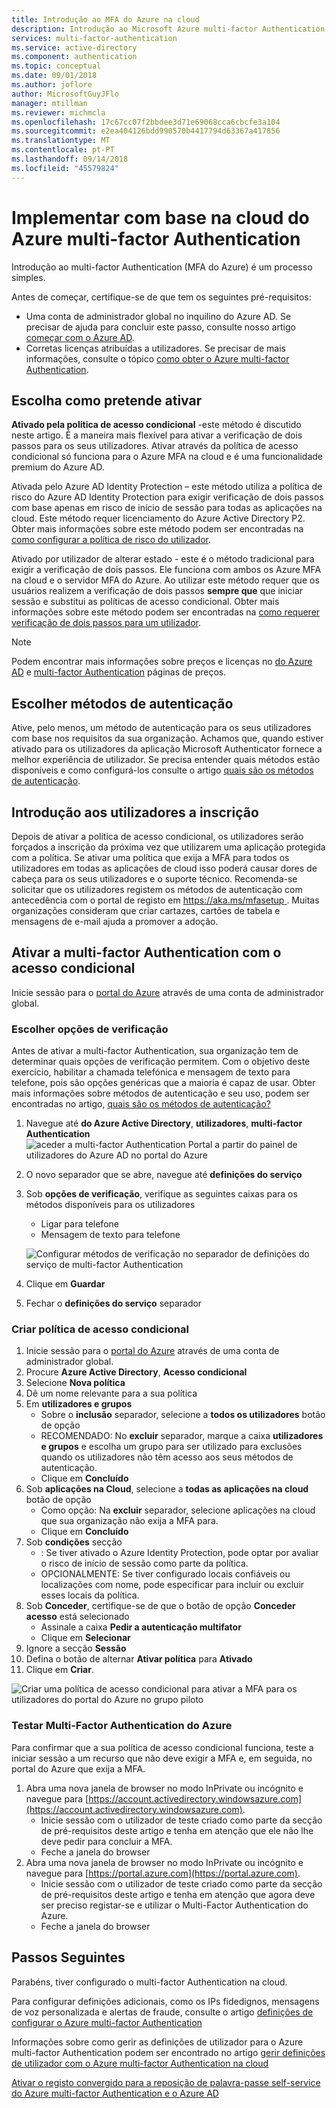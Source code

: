 ```yaml
---
title: Introdução ao MFA do Azure na cloud
description: Introdução ao Microsoft Azure multi-factor Authentication acesso condicional
services: multi-factor-authentication
ms.service: active-directory
ms.component: authentication
ms.topic: conceptual
ms.date: 09/01/2018
ms.author: joflore
author: MicrosoftGuyJFlo
manager: mtillman
ms.reviewer: michmcla
ms.openlocfilehash: 17c67cc07f2bbdee3d71e69068cca6cbcfe3a104
ms.sourcegitcommit: e2ea404126bdd990570b4417794d63367a417856
ms.translationtype: MT
ms.contentlocale: pt-PT
ms.lasthandoff: 09/14/2018
ms.locfileid: "45579824"
---
```

# <a name="deploy-cloud-based-azure-multi-factor-authentication"></a>Implementar com base na cloud do Azure multi-factor Authentication

Introdução ao multi-factor Authentication (MFA do Azure) é um processo simples.

Antes de começar, certifique-se de que tem os seguintes pré-requisitos:

* Uma conta de administrador global no inquilino do Azure AD. Se precisar de ajuda para concluir este passo, consulte nosso artigo [começar com o Azure AD](../get-started-azure-ad.md).
* Corretas licenças atribuídas a utilizadores. Se precisar de mais informações, consulte o tópico [como obter o Azure multi-factor Authentication](concept-mfa-licensing.md).

## <a name="choose-how-to-enable"></a>Escolha como pretende ativar

**Ativado pela política de acesso condicional** -este método é discutido neste artigo. É a maneira mais flexível para ativar a verificação de dois passos para os seus utilizadores. Ativar através da política de acesso condicional só funciona para o Azure MFA na cloud e é uma funcionalidade premium do Azure AD.

Ativada pelo Azure AD Identity Protection – este método utiliza a política de risco do Azure AD Identity Protection para exigir verificação de dois passos com base apenas em risco de início de sessão para todas as aplicações na cloud. Este método requer licenciamento do Azure Active Directory P2. Obter mais informações sobre este método podem ser encontradas na [como configurar a política de risco do utilizador](../identity-protection/howto-user-risk-policy.md).

Ativado por utilizador de alterar estado - este é o método tradicional para exigir a verificação de dois passos. Ele funciona com ambos os Azure MFA na cloud e o servidor MFA do Azure. Ao utilizar este método requer que os usuários realizem a verificação de dois passos **sempre que** que iniciar sessão e substitui as políticas de acesso condicional. Obter mais informações sobre este método podem ser encontradas na [como requerer verificação de dois passos para um utilizador](howto-mfa-userstates.md).

> [!Note]
> Podem encontrar mais informações sobre preços e licenças no [do Azure AD](https://azure.microsoft.com/pricing/details/active-directory/
) e [multi-factor Authentication](https://azure.microsoft.com/pricing/details/multi-factor-authentication/) páginas de preços.

## <a name="choose-authentication-methods"></a>Escolher métodos de autenticação

Ative, pelo menos, um método de autenticação para os seus utilizadores com base nos requisitos da sua organização. Achamos que, quando estiver ativado para os utilizadores da aplicação Microsoft Authenticator fornece a melhor experiência de utilizador. Se precisa entender quais métodos estão disponíveis e como configurá-los consulte o artigo [quais são os métodos de autenticação](concept-authentication-methods.md).

## <a name="get-users-to-enroll"></a>Introdução aos utilizadores a inscrição

Depois de ativar a política de acesso condicional, os utilizadores serão forçados a inscrição da próxima vez que utilizarem uma aplicação protegida com a política. Se ativar uma política que exija a MFA para todos os utilizadores em todas as aplicações de cloud isso poderá causar dores de cabeça para os seus utilizadores e o suporte técnico. Recomenda-se solicitar que os utilizadores registem os métodos de autenticação com antecedência com o portal de registo em [ https://aka.ms/mfasetup ](https://aka.ms/mfasetup). Muitas organizações consideram que criar cartazes, cartões de tabela e mensagens de e-mail ajuda a promover a adoção.

## <a name="enable-multi-factor-authentication-with-conditional-access"></a>Ativar a multi-factor Authentication com o acesso condicional

Inicie sessão para o [portal do Azure](https://portal.azure.com) através de uma conta de administrador global.

### <a name="choose-verification-options"></a>Escolher opções de verificação

Antes de ativar a multi-factor Authentication, sua organização tem de determinar quais opções de verificação permitem. Com o objetivo deste exercício, habilitar a chamada telefónica e mensagem de texto para telefone, pois são opções genéricas que a maioria é capaz de usar. Obter mais informações sobre métodos de autenticação e seu uso, podem ser encontradas no artigo, [quais são os métodos de autenticação?](concept-authentication-methods.md)

1. Navegue até **do Azure Active Directory**, **utilizadores**, **multi-factor Authentication**
   ![aceder a multi-factor Authentication Portal a partir do painel de utilizadores do Azure AD no portal do Azure](media/howto-mfa-getstarted/users-mfa.png) 
2. O novo separador que se abre, navegue até **definições do serviço**
3. Sob **opções de verificação**, verifique as seguintes caixas para os métodos disponíveis para os utilizadores
   * Ligar para telefone
   * Mensagem de texto para telefone

   ![Configurar métodos de verificação no separador de definições do serviço de multi-factor Authentication](media/howto-mfa-getstarted/mfa-servicesettings-verificationoptions.png)

4. Clique em **Guardar**
5. Fechar o **definições do serviço** separador

### <a name="create-conditional-access-policy"></a>Criar política de acesso condicional

1. Inicie sessão para o [portal do Azure](https://portal.azure.com) através de uma conta de administrador global.
1. Procure **Azure Active Directory**, **Acesso condicional**
1. Selecione **Nova política**
1. Dê um nome relevante para a sua política
1. Em **utilizadores e grupos**
   * Sobre o **inclusão** separador, selecione a **todos os utilizadores** botão de opção
   * RECOMENDADO: No **excluir** separador, marque a caixa **utilizadores e grupos** e escolha um grupo para ser utilizado para exclusões quando os utilizadores não têm acesso aos seus métodos de autenticação.
   * Clique em **Concluído**
1. Sob **aplicações na Cloud**, selecione a **todas as aplicações na cloud** botão de opção
   * Como opção: Na **excluir** separador, selecione aplicações na cloud que sua organização não exija a MFA para.
   * Clique em **Concluído**
1. Sob **condições** secção
   * : Se tiver ativado o Azure Identity Protection, pode optar por avaliar o risco de início de sessão como parte da política.
   * OPCIONALMENTE: Se tiver configurado locais confiáveis ou localizações com nome, pode especificar para incluir ou excluir esses locais da política.
1. Sob **Conceder**, certifique-se de que o botão de opção **Conceder acesso** está selecionado
    * Assinale a caixa **Pedir a autenticação multifator**
    * Clique em **Selecionar**
1. Ignore a secção **Sessão**
1. Defina o botão de alternar **Ativar política** para **Ativado**
1. Clique em **Criar**.

![Criar uma política de acesso condicional para ativar a MFA para os utilizadores do portal do Azure no grupo piloto](media/howto-mfa-getstarted/conditionalaccess-newpolicy.png)

### <a name="test-azure-multi-factor-authentication"></a>Testar Multi-Factor Authentication do Azure

Para confirmar que a sua política de acesso condicional funciona, teste a iniciar sessão a um recurso que não deve exigir a MFA e, em seguida, no portal do Azure que exija a MFA.

1. Abra uma nova janela de browser no modo InPrivate ou incógnito e navegue para [https://account.activedirectory.windowsazure.com](https://account.activedirectory.windowsazure.com).
   * Inicie sessão com o utilizador de teste criado como parte da secção de pré-requisitos deste artigo e tenha em atenção que ele não lhe deve pedir para concluir a MFA.
   * Feche a janela do browser
2. Abra uma nova janela de browser no modo InPrivate ou incógnito e navegue para [https://portal.azure.com](https://portal.azure.com).
   * Inicie sessão com o utilizador de teste criado como parte da secção de pré-requisitos deste artigo e tenha em atenção que agora deve ser preciso registar-se e utilizar o Multi-Factor Authentication do Azure.
   * Feche a janela do browser

## <a name="next-steps"></a>Passos Seguintes

Parabéns, tiver configurado o multi-factor Authentication na cloud.

Para configurar definições adicionais, como os IPs fidedignos, mensagens de voz personalizada e alertas de fraude, consulte o artigo [definições de configurar o Azure multi-factor Authentication](howto-mfa-mfasettings.md)

Informações sobre como gerir as definições de utilizador para o Azure multi-factor Authentication podem ser encontrado no artigo [gerir definições de utilizador com o Azure multi-factor Authentication na cloud](howto-mfa-userdevicesettings.md)

[Ativar o registo convergido para a reposição de palavra-passe self-service do Azure multi-factor Authentication e o Azure AD](concept-registration-mfa-sspr-converged.md)

